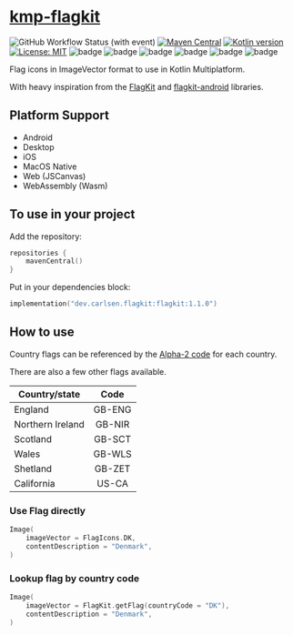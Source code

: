 # [kmp-flagkit](https://github.com/acarlsen/kmp-flagkit)
![GitHub Workflow Status (with event)](https://img.shields.io/github/actions/workflow/status/acarlsen/kmp-flagkit/build.yml)
[![Maven Central](https://img.shields.io/maven-central/v/dev.carlsen.flagkit/flagkit)](https://central.sonatype.com/namespace/dev.carlsen.flagkit)
[![Kotlin version](https://img.shields.io/badge/Kotlin-2.0.20-blueviolet?logo=kotlin&logoColor=white)](http://kotlinlang.org)
[![License: MIT](https://img.shields.io/badge/License-MIT-yellow.svg)](https://opensource.org/licenses/MIT)
![badge][badge-jvm]
![badge][badge-android]
![badge][badge-ios]
![badge][badge-mac]
![badge][badge-js]
![badge][badge-wasm]

Flag icons in ImageVector format to use in Kotlin Multiplatform.

With heavy inspiration from the [FlagKit](https://github.com/madebybowtie/FlagKit) and [flagkit-android](https://github.com/murgupluoglu/flagkit-android) libraries.

## Platform Support
- Android
- Desktop
- iOS
- MacOS Native
- Web (JSCanvas)
- WebAssembly (Wasm)

## To use in your project

Add the repository:
```kotlin
repositories {
    mavenCentral()
}
```

Put in your dependencies block:

```kotlin
implementation("dev.carlsen.flagkit:flagkit:1.1.0")
```

## How to use

Country flags can be referenced by the [Alpha-2 code](https://www.iban.com/country-codes) for each country.

There are also a few other flags available. 

| Country/state    |  Code   |
|------------------|:-------:|
| England          | GB-ENG  |
| Northern Ireland | GB-NIR  |
| Scotland         | GB-SCT  |
| Wales            | GB-WLS  |
| Shetland         | GB-ZET  |
| California       | US-CA   |

### Use Flag directly
```kotlin
Image(
    imageVector = FlagIcons.DK,
    contentDescription = "Denmark",
)
```

### Lookup flag by country code
```kotlin
Image(
    imageVector = FlagKit.getFlag(countryCode = "DK"),
    contentDescription = "Denmark",
)
```

[badge-android]: http://img.shields.io/badge/android-6EDB8D.svg?style=flat

[badge-ios]: http://img.shields.io/badge/ios-CDCDCD.svg?style=flat

[badge-js]: http://img.shields.io/badge/js-F8DB5D.svg?style=flat

[badge-jvm]: http://img.shields.io/badge/jvm-DB413D.svg?style=flat

[badge-linux]: http://img.shields.io/badge/linux-2D3F6C.svg?style=flat

[badge-windows]: http://img.shields.io/badge/windows-4D76CD.svg?style=flat

[badge-mac]: http://img.shields.io/badge/macos-111111.svg?style=flat

[badge-watchos]: http://img.shields.io/badge/watchos-C0C0C0.svg?style=flat

[badge-tvos]: http://img.shields.io/badge/tvos-808080.svg?style=flat

[badge-wasm]: https://img.shields.io/badge/wasm-624FE8.svg?style=flat

[badge-nodejs]: https://img.shields.io/badge/nodejs-68a063.svg?style=flat
